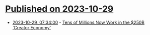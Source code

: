 # [Published on 2023-10-29](index.md)

* [2023-10-29, 07:34:00](https://tech.slashdot.org/story/23/10/28/1555259/tens-of-millions-now-work-in-the-250b-creator-economy?utm_source=rss1.0mainlinkanon&utm_medium=feed) - [Tens of Millions Now Work in the $250B 'Creator Economy'](https://tech.slashdot.org/story/23/10/28/1555259/tens-of-millions-now-work-in-the-250b-creator-economy?utm_source=rss1.0mainlinkanon&utm_medium=feed)
